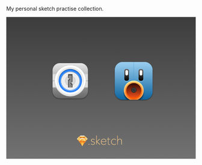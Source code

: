 My personal sketch practise collection.

![board](https://raw.githubusercontent.com/ichord/sketch-practise/1password_tweetbot_icons/showboard.png)
